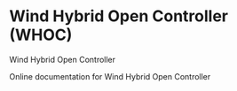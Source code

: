 # Wind Hybrid Open Controller (WHOC)

Wind Hybrid Open Controller

Online documentation for Wind Hybrid Open Controller
